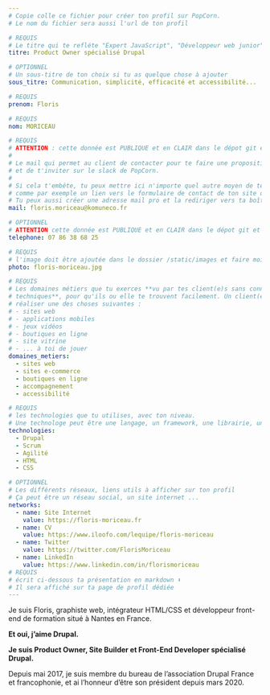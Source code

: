 ```yaml
---
# Copie colle ce fichier pour créer ton profil sur PopCorn.
# Le nom du fichier sera aussi l'url de ton profil

# REQUIS
# Le titre qui te refléte "Expert JavaScript", "Développeur web junior"
titre: Product Owner spécialisé Drupal

# OPTIONNEL
# Un sous-titre de ton choix si tu as quelque chose à ajouter
sous_titre: Communication, simplicité, efficacité et accessibilité...

# REQUIS
prenom: Floris

# REQUIS
nom: MORICEAU

# REQUIS
# ATTENTION : cette donnée est PUBLIQUE et en CLAIR dans le dépot git et sur le site
#
# Le mail qui permet au client de contacter pour te faire une proposition de projet
# et de t'inviter sur le slack de PopCorn.
#
# Si cela t'embête, tu peux mettre ici n'importe quel autre moyen de te contacter,
# comme par exemple un lien vers le formulaire de contact de ton site ou vers ton linkedin.
# Tu peux aussi créer une adresse mail pro et la rediriger vers ta boîte mail perso
mail: floris.moriceau@komuneco.fr

# OPTIONNEL
# ATTENTION cette donnée est PUBLIQUE et en CLAIR dans le dépot git et sur le site
telephone: 07 86 38 68 25

# REQUIS
# l'image doit être ajoutée dans le dossier /static/images et faire moins de 100ko ! Sa hauteur affichée sur le site sera de 300px, elle s'adaptera comme elle peut au responsive avec du css.
photo: floris-moriceau.jpg

# REQUIS
# Les domaines métiers que tu exerces **vu par tes client(e)s sans connaissances
# techniques**, pour qu'ils ou elle te trouvent facilement. Un client(e) veut par exemple
# réaliser une des choses suivantes :
# - sites web
# - applications mobiles
# - jeux vidéos
# - boutiques en ligne
# - site vitrine
# - ... à toi de jouer
domaines_metiers:
  - sites web
  - sites e-commerce
  - boutiques en ligne
  - accompagnement
  - accessibilité

# REQUIS
# les technologies que tu utilises, avec ton niveau.
# Une technologe peut être une langage, un framework, une librairie, un CMS ...
technologies:
  - Drupal
  - Scrum
  - Agilité
  - HTML
  - CSS

# OPTIONNEL
# Les différents réseaux, liens utils à afficher sur ton profil
# Ça peut être un réseau social, un site internet ...
networks:
  - name: Site Internet
    value: https://floris-moriceau.fr
  - name: CV
    value: https://www.iloofo.com/lequipe/floris-moriceau
  - name: Twitter
    value: https://twitter.com/FlorisMoriceau
  - name: LinkedIn
    value: https://www.linkedin.com/in/florismoriceau
# REQUIS
# écrit ci-dessous ta présentation en markdown ⬇️
# Il sera affiché sur ta page de profil dédiée
---
```


Je suis Floris, graphiste web, intégrateur HTML/CSS et développeur front-end de formation situé à Nantes en France.

**Et oui, j’aime Drupal.**

**Je suis Product Owner, Site Builder et Front-End Developer spécialisé Drupal.**

Depuis mai 2017, je suis membre du bureau de l’association Drupal France et francophonie, et ai l’honneur d’être son président depuis mars 2020.
